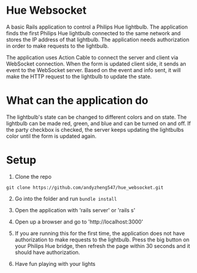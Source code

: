 # Hue Websocket

A basic Rails application to control a Philips Hue lightbulb. The application finds the first Philips Hue lightbulb connected to the same network and stores the IP address of that lightbulb. The application needs authorization in order to make requests to the lightbulb.

The application uses Action Cable to connect the server and client via WebSocket connection. When the form is updated client side, it sends an event to the WebSocket server. Based on the event and info sent, it will make the HTTP request to the lightbulb to update the state.

# What can the application do

The lightbulb's state can be changed to different colors and on state. The lightbulb can be made red, green, and blue and can be turned on and off. If the party checkbox is checked, the server keeps updating the lightbulbs color until the form is updated again.

# Setup

1. Clone the repo
~~~
git clone https://github.com/andyzheng547/hue_websocket.git
~~~

2. Go into the folder and run `bundle install`

3. Open the application with 'rails server' or 'rails s'

4. Open up a browser and go to 'http://localhost:3000'

5. If you are running this for the first time, the application does not have authorization to make requests to the lightbulb. Press the big button on your Philips Hue bridge, then refresh the page within 30 seconds and it should have authorization.

6. Have fun playing with your lights
